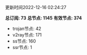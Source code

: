 更新时间2022-12-16 02:24:27

**总订阅: 73**
**总节点: 1145**
**有效节点: 374**
- trojan节点: 42
- v2ray节点: 171
- ss节点: 160
- ssr节点: 1
